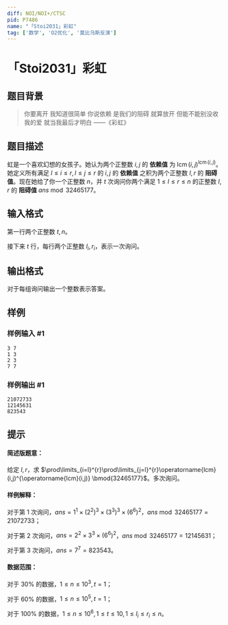 ```yaml
---
diff: NOI/NOI+/CTSC
pid: P7486
name: "「Stoi2031」彩虹"
tag: ['数学', 'O2优化', '莫比乌斯反演']
---
```

# 「Stoi2031」彩虹
## 题目背景

> 你要离开 我知道很简单 你说依赖 是我们的阻碍 就算放开 但能不能别没收我的爱 就当我最后才明白 ——《彩虹》
## 题目描述

虹是一个喜欢幻想的女孩子。她认为两个正整数 $i,j$ 的 **依赖值** 为 $\operatorname{lcm}(i,j)^{\operatorname{lcm}(i,j)}$。她定义所有满足 $l \le i \le r,l \le j \le r$ 的 $i,j$ 的 **依赖值** 之积为两个正整数 $l,r$ 的 **阻碍值**。现在她给了你一个正整数 $n$，并 $t$ 次询问你两个满足 $1 \le l \le r \le n$ 的正整数 $l,r$ 的 **阻碍值** $ans\bmod{32465177}$。
## 输入格式

第一行两个正整数 $t,n$。

接下来 $t$ 行，每行两个正整数 $l_i,r_i$，表示一次询问。
## 输出格式

对于每组询问输出一个整数表示答案。
## 样例

### 样例输入 #1
```
3 7
1 3
2 3
7 7

```
### 样例输出 #1
```
21072733
12145631
823543

```
## 提示

#### 简述版题意：

给定 $l,r$，求 $\prod\limits_{i=l}^{r}\prod\limits_{j=l}^{r}\operatorname{lcm}(i,j)^{\operatorname{lcm}(i,j)} \bmod{32465177}$。多次询问。

#### 样例解释：

对于第 $1$ 次询问，$ans=1^1 \times (2^2)^3 \times (3^3)^3 \times (6^6)^2$，$ans \bmod{32465177}=21072733$；

对于第 $2$ 次询问，$ans=2^2 \times 3^3 \times (6^6)^2$，$ans \bmod{32465177}=12145631$；

对于第 $3$ 次询问，$ans=7^7=823543$。

#### 数据范围：

对于 $30\%$ 的数据，$1 \le n \le 10^3,t=1$；

对于 $60\%$ 的数据，$1 \le n \le 10^5,t=1$；

对于 $100\%$ 的数据，$1 \le n \le 10^6,1 \le t \le 10,1 \le l_i \le r_i \le n$。

